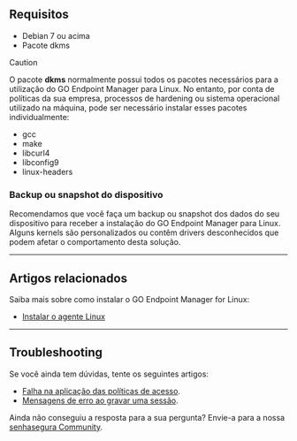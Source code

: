 ## Requisitos

* Debian 7 ou acima
* Pacote dkms

Caution

O pacote **dkms** normalmente possui todos os pacotes necessários para a utilização do GO Endpoint Manager para Linux. No entanto, por conta de políticas da sua empresa, processos de hardening ou sistema operacional utilizado na máquina, pode ser necessário instalar esses pacotes individualmente:

* gcc
* make
* libcurl4
* libconfig9
* linux\-headers
### Backup ou snapshot do dispositivo

Recomendamos que você faça um backup ou snapshot dos dados do seu dispositivo para receber a instalação do GO Endpoint Manager para Linux. Alguns kernels são personalizados ou contêm drivers desconhecidos que podem afetar o comportamento desta solução.



---

## Artigos relacionados

Saiba mais sobre como instalar o GO Endpoint Manager for Linux:

* [Instalar o agente Linux](https://docs.senhasegura.io/v3-32/docs/go-endpoint-manager-linux-install)



---

## Troubleshooting

Se você ainda tem dúvidas, tente os seguintes artigos:

* [Falha na aplicação das políticas de acesso](/v3-32/docs/pt/go-endpoint-manager-linux-falha-aplicacao-politica).
* [Mensagens de erro ao gravar uma sessão](/v3-32/docs/pt/go-linux-troubleshooting-error-message).

Ainda não conseguiu a resposta para a sua pergunta? Envie\-a para a nossa [senhasegura Community](https://docs.senhasegura.io/v3-27/docs).

  



